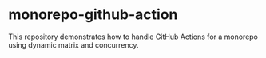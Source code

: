 # monorepo-github-action
This repository demonstrates how to handle GitHub Actions for a monorepo using dynamic matrix and concurrency.
